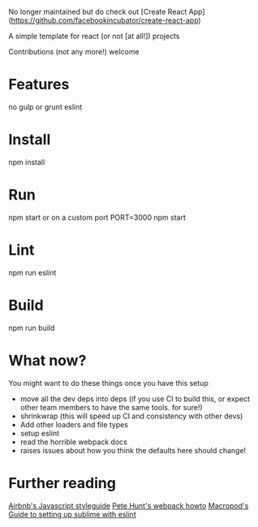 No longer maintained but do check out [Create React App] (https://github.com/facebookincubator/create-react-app)

A simple template for react (or not [at all!]) projects

Contributions (not any more!) welcome


Features
=====

no gulp or grunt
eslint


Install
=====

npm install


Run
=====

npm start
or on a custom port PORT=3000 npm start


Lint
====

npm run eslint


Build
=====

npm run build


What now?
====

You might want to do these things once you have this setup
* move all the dev deps into deps (if you use CI to build this, or expect other team members to have the same tools. for sure!)
* shrinkwrap (this will speed up CI and consistency with other devs)
* Add other loaders and file types
* setup eslint
* read the horrible webpack docs
* raises issues about how you think the defaults here should change!

Further reading
=====
[Airbnb's Javascript styleguide](https://github.com/airbnb/javascript)
[Pete Hunt's webpack howto](https://github.com/petehunt/webpack-howto)
[Macropod's Guide to setting up sublime with eslint](https://github.com/macropodhq/welcome-to-macropod)
